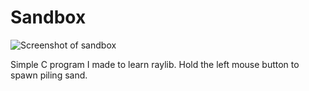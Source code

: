 # Sandbox

![Screenshot of sandbox](./assets/Screenshot%202023-12-29%20at%205.36.30 PM.png)

Simple C program I made to learn raylib. Hold the left mouse button to spawn piling sand.

